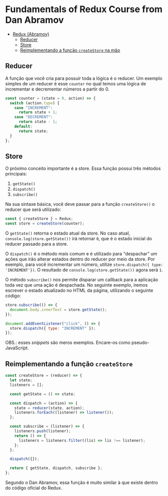 # Fundamentals of Redux Course from Dan Abramov

<!--toc:start-->

- [Redux (Abramov)](#redux-abramov)
  - [Reducer](#reducer)
  - [Store](#store)
  - [Reimplementando a função `createStore` na mão](#reimplementando-a-função-createstore-na-mão)
  <!--toc:end-->

## Reducer

A função que você cria para possuir toda a lógica é o reducer. Um exemplo simples de um reducer é esse `counter` no qual temos uma lógica de incrementar e decrementar números a partir do 0.

```javascript
const counter = (state = 0, action) => {
  switch (action.type) {
    case "INCREMENT":
      return state + 1;
    case "DECREMENT":
      return state - 1;
    default:
      return state;
  }
};
```

## Store

O próximo conceito importante é a store. Essa função possui três métodos principais:

1. `getState()`
2. `dispatch()`
3. `subscribe()`

Na sua sintaxe básica, você deve passar para a função `createStore()` o reducer que será utilizado:

```javascript
const { createStore } = Redux;
const store = createStore(counter);
```

O `getState()` retorna o estado atual da store. No caso atual, `console.log(store.getState())` irá retornar `0`, que é o estado inicial do reducer passado para a store.

O `dispatch()` é o método mais comum e é utilizado para "despachar" um ações que irão alterar estados dentro do reducer por meio da store. Por exemplo, para você incrementar um número, utilize `store.dispatch({ type: 'INCREMENT'})`. O resultado de `console.log(store.getState())` agora será `1`.

O método `subscribe()` nos permite disparar um callback para a aplicação toda vez que uma ação é despachada. No seguinte exemplo, iremos escrever o estado atualizado no HTML da página, utilizando o seguinte código:

```javascript
store.subscribe(() => {
  document.body.innerText = store.getState();
});

document.addEventListener("click", () => {
  store.dispatch({ type: "INCREMENT" });
});
```

OBS.: esses _snippets_ são meros exemplos. Encare-os como pseudo-JavaScript.

## Reimplementando a função `createStore`

```javascript
const createStore = (reducer) => {
  let state;
  listeners = [];

  const getState = () => state;

  const dispatch = (action) => {
    state = reducer(state, action);
    listeners.forEach((listener) => listener());
  };

  const subscribe = (listener) => {
    listeners.push(listener);
    return () => {
      listeners = listeners.filter((lis) => lis !== listener);
    };
  };

  dispatch({});

  return { getState, dispatch, subscribe };
};
```

Segundo o Dan Abramov, essa função é muito similar à que existe dentro do código oficial do Redux.

